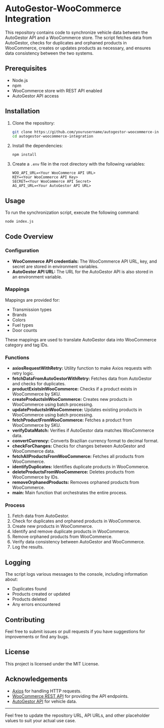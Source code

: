 # AutoGestor-WooCommerce Integration

This repository contains code to synchronize vehicle data between the AutoGestor API and a WooCommerce store. The script fetches data from AutoGestor, checks for duplicates and orphaned products in WooCommerce, creates or updates products as necessary, and ensures data consistency between the two systems.

## Prerequisites

- Node.js
- npm
- WooCommerce store with REST API enabled
- AutoGestor API access

## Installation

1. Clone the repository:
   ```bash
   git clone https://github.com/yourusername/autogestor-woocommerce-integration.git
   cd autogestor-woocommerce-integration
   ```

2. Install the dependencies:
   ```bash
   npm install
   ```

3. Create a `.env` file in the root directory with the following variables:
   ```
   WOO_API_URL=<Your WooCommerce API URL>
   KEY=<Your WooCommerce API Key>
   SECRET=<Your WooCommerce API Secret>
   AG_API_URL=<Your AutoGestor API URL>
   ```

## Usage

To run the synchronization script, execute the following command:
```bash
node index.js
```

## Code Overview

### Configuration

- **WooCommerce API credentials:** The WooCommerce API URL, key, and secret are stored in environment variables.
- **AutoGestor API URL:** The URL for the AutoGestor API is also stored in an environment variable.

### Mappings

Mappings are provided for:
- Transmission types
- Brands
- Colors
- Fuel types
- Door counts

These mappings are used to translate AutoGestor data into WooCommerce category and tag IDs.

### Functions

- **axiosRequestWithRetry:** Utility function to make Axios requests with retry logic.
- **fetchDataFromAutoGestorWithRetry:** Fetches data from AutoGestor and checks for duplicates.
- **productExistsInWooCommerce:** Checks if a product exists in WooCommerce by SKU.
- **createProductsInWooCommerce:** Creates new products in WooCommerce using batch processing.
- **updateProductsInWooCommerce:** Updates existing products in WooCommerce using batch processing.
- **fetchProductFromWooCommerce:** Fetches a product from WooCommerce by SKU.
- **verifyDataMatch:** Verifies if AutoGestor data matches WooCommerce data.
- **convertCurrency:** Converts Brazilian currency format to decimal format.
- **checkForChanges:** Checks for changes between AutoGestor and WooCommerce data.
- **fetchAllProductsFromWooCommerce:** Fetches all products from WooCommerce.
- **identifyDuplicates:** Identifies duplicate products in WooCommerce.
- **deleteProductsFromWooCommerce:** Deletes products from WooCommerce by IDs.
- **removeOrphanedProducts:** Removes orphaned products from WooCommerce.
- **main:** Main function that orchestrates the entire process.

### Process

1. Fetch data from AutoGestor.
2. Check for duplicates and orphaned products in WooCommerce.
3. Create new products in WooCommerce.
4. Identify and remove duplicate products in WooCommerce.
5. Remove orphaned products from WooCommerce.
6. Verify data consistency between AutoGestor and WooCommerce.
7. Log the results.

## Logging

The script logs various messages to the console, including information about:
- Duplicates found
- Products created or updated
- Products deleted
- Any errors encountered

## Contributing

Feel free to submit issues or pull requests if you have suggestions for improvements or find any bugs.

## License

This project is licensed under the MIT License.

## Acknowledgements

- [Axios](https://github.com/axios/axios) for handling HTTP requests.
- [WooCommerce REST API](https://woocommerce.github.io/woocommerce-rest-api-docs/) for providing the API endpoints.
- [AutoGestor API](https://autogestor.com.br/api-docs) for vehicle data.

---

Feel free to update the repository URL, API URLs, and other placeholder values to suit your actual use case.
